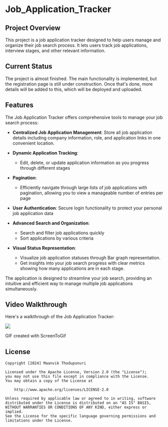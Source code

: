 # Job_Application_Tracker

## Project Overview
This project is a job application tracker designed to help users manage and organize their job search process. It lets users track job applications, interview stages, and other relevant information.

## Current Status
The project is almost finished. The main functionality is implemented, but the registration page is still under construction. Once that's done, more details will be added to this, which will be deployed and uploaded.


## Features

The Job Application Tracker offers comprehensive tools to manage your job search process:

- **Centralized Job Application Management**: Store all job application details including company information, role, and application links in one convenient location.

- **Dynamic Application Tracking**: 
  - Edit, delete, or update application information as you progress through different stages
- **Pagination**: 
  - Efficiently navigate through large lists of job applications with pagination, allowing you to view a manageable number of entries per page 

- **User Authentication**: Secure login functionality to protect your personal job application data

- **Advanced Search and Organization**:
  - Search and filter job applications quickly
  - Sort applications by various criteria

- **Visual Status Representation**:
  - Visualize job application statuses through Bar graph representation.
  - Get insights into your job search progress with clear metrics showing how many applications are in each stage.

The application is designed to streamline your job search, providing an intuitive and efficient way to manage multiple job applications simultaneously.


## Video Walkthrough

Here's a walkthrough of the Job Application Tracker:


![](Walkthrough.gif)

GIF created with ScreenToGif  

## License

    Copyright [2024] Maanvik Thodupunuri

    Licensed under the Apache License, Version 2.0 (the "License");
    you may not use this file except in compliance with the License.
    You may obtain a copy of the License at

        http://www.apache.org/licenses/LICENSE-2.0

    Unless required by applicable law or agreed to in writing, software
    distributed under the License is distributed on an "AS IS" BASIS,
    WITHOUT WARRANTIES OR CONDITIONS OF ANY KIND, either express or implied.
    See the License for the specific language governing permissions and
    limitations under the License.
